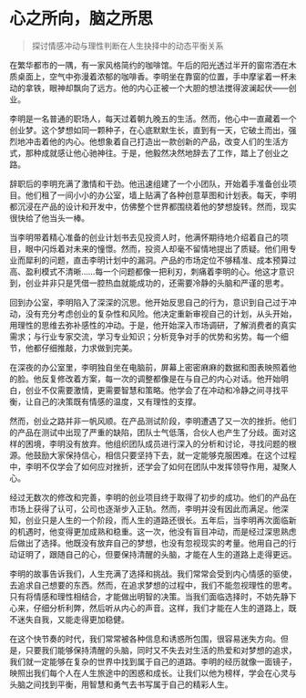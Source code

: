 # 心之所向，脑之所思
> 探讨情感冲动与理性判断在人生抉择中的动态平衡关系

在繁华都市的一隅，有一家风格简约的咖啡馆。午后的阳光透过半开的窗帘洒在木质桌面上，空气中弥漫着浓郁的咖啡香。李明坐在靠窗的位置，手中摩挲着一杯未动的拿铁，眼神却飘向了远方。他的内心正被一个大胆的想法搅得波澜起伏——创业。

李明是一名普通的职场人，每天过着朝九晚五的生活。然而，他心中一直藏着一个创业梦。这个梦想如同一颗种子，在心底默默生长，直到有一天，它破土而出，强烈地冲击着他的内心。他想象着自己打造出一款创新的产品，改变人们的生活方式，那种成就感让他心驰神往。于是，他毅然决然地辞去了工作，踏上了创业之路。

辞职后的李明充满了激情和干劲。他迅速组建了一个小团队，开始着手准备创业项目。他们租了一间小小的办公室，墙上贴满了各种创意草图和计划表。每天，李明都沉浸在产品的设计和开发中，仿佛整个世界都围绕着他的梦想旋转。然而，现实很快给了他当头一棒。

当李明带着精心准备的创业计划书去见投资人时，他满怀期待地介绍着自己的项目，眼中闪烁着对未来的憧憬。然而，投资人却毫不留情地提出了质疑。他们用专业而犀利的问题，直击李明计划中的漏洞。产品的市场定位不够精准、成本预算过高、盈利模式不清晰……每一个问题都像一把利刃，刺痛着李明的心。他这才意识到，创业并非只是凭借一腔热血就能成功的，还需要冷静的头脑和严谨的思考。

回到办公室，李明陷入了深深的沉思。他开始反思自己的行为，意识到自己过于冲动，没有充分考虑创业的复杂性和风险。他决定重新审视自己的计划，从头开始，用理性的思维去弥补感性的冲动。于是，他开始深入市场调研，了解消费者的真实需求；与行业专家交流，学习专业知识；分析竞争对手的优势和劣势。每一个细节，他都仔细推敲，力求做到完美。

在深夜的办公室里，李明独自坐在电脑前，屏幕上密密麻麻的数据和图表映照着他的脸。他反复修改着方案，每一次的调整都像是在与自己的内心对话。他开始明白，创业不仅需要激情，更需要智慧和策略。他学会了在冲动和冷静之间寻找平衡，让自己的决策既有情感的温度，又有理性的支撑。

然而，创业之路并非一帆风顺。在产品测试阶段，李明遭遇了又一次的挫折。他们的产品在测试中出现了严重的缺陷，团队士气低落，合伙人也产生了分歧。面对这样的困境，李明没有放弃。他组织团队成员进行深入的分析和讨论，寻找问题的根源。他鼓励大家保持信心，相信只要坚持下去，就一定能够克服困难。在这个过程中，李明不仅学会了如何应对挫折，还学会了如何在团队中发挥领导作用，凝聚人心。

经过无数次的修改和完善，李明的创业项目终于取得了初步的成功。他们的产品在市场上获得了认可，公司也逐渐步入正轨。然而，李明并没有因此而满足。他深知，创业只是人生的一个阶段，而人生的道路还很长。五年后，当李明再次面临新的机遇时，他变得更加成熟和稳重。这一次，他没有盲目冲动，而是经过深思熟虑后做出了选择。他既没有放弃自己的梦想，也没有忽视现实的考量。他用自己的行动证明了，跟随自己的心，但要保持清醒的头脑，才能在人生的道路上走得更远。

李明的故事告诉我们，人生充满了选择和挑战。我们常常会受到内心情感的驱使，去追求自己想要的东西。然而，在追求梦想的过程中，我们不能忽视理性的思考。只有将情感和理性相结合，才能做出明智的决策。当我们面临选择时，不妨先静下心来，仔细分析利弊，然后听从内心的声音。这样，我们才能在人生的道路上，既不迷失自我，又能走得更加稳健。

在这个快节奏的时代，我们常常被各种信息和诱惑所包围，很容易迷失方向。但是，只要我们能够保持清醒的头脑，同时又不失去对生活的热爱和对梦想的追求，我们就一定能够在复杂的世界中找到属于自己的道路。李明的经历就像一面镜子，映照出我们每个人在人生旅途中的困惑和成长。让我们以他为榜样，学会在心灵与头脑之间找到平衡，用智慧和勇气去书写属于自己的精彩人生。